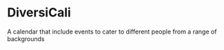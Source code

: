 # DiversiCali
A calendar that include events to cater to different people from a range of backgrounds
